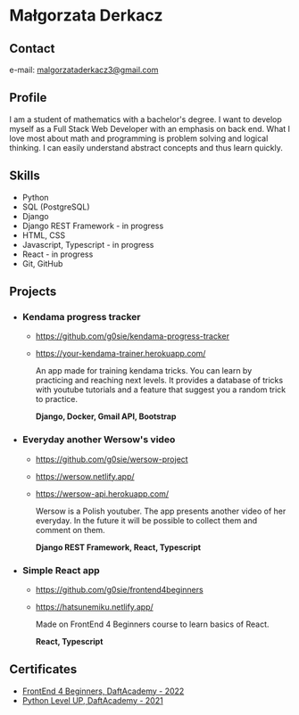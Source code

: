 # Małgorzata Derkacz

## Contact

e-mail: malgorzataderkacz3@gmail.com

## Profile

I am a student of mathematics with a bachelor's degree. I want to develop myself as a Full Stack Web Developer with an emphasis on back end. What I love most about math and programming is problem solving and logical thinking. I can easily understand abstract concepts and thus learn quickly.

## Skills

- Python
- SQL (PostgreSQL)
- Django
- Django REST Framework - in progress
- HTML, CSS
- Javascript, Typescript - in progress
- React - in progress
- Git, GitHub

## Projects

- ### Kendama progress tracker

  - https://github.com/g0sie/kendama-progress-tracker
  - https://your-kendama-trainer.herokuapp.com/

    An app made for training kendama tricks. You can learn by practicing and reaching next levels. It provides a database of tricks with youtube tutorials and a feature that suggest you a random trick to practice.

    **Django, Docker, Gmail API, Bootstrap**

- ### Everyday another Wersow's video

  - https://github.com/g0sie/wersow-project
  - https://wersow.netlify.app/
  - https://wersow-api.herokuapp.com/

    Wersow is a Polish youtuber. The app presents another video of her everyday. In the future it will be possible to collect them and comment on them.

    **Django REST Framework, React, Typescript**

- ### Simple React app

  - https://github.com/g0sie/frontend4beginners
  - https://hatsunemiku.netlify.app/

    Made on FrontEnd 4 Beginners course to learn basics of React.

    **React, Typescript**

## Certificates

- [FrontEnd 4 Beginners, DaftAcademy - 2022](https://drive.google.com/file/d/1xqWvoBXFi1DsfcAzhdgkn5YIHu4EhEBX/view?usp=sharing)
- [Python Level UP, DaftAcademy - 2021](https://drive.google.com/file/d/1CsiVBVhp8BBr9EUAD9se1C0-7-HsN2eV/view?usp=sharing)
